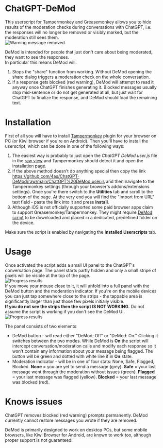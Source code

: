 



# ChatGPT-DeMod
This userscript for Tampermonkey and Greasemonkey allows you to hide results of the moderation checks during conversations with ChatGPT, i.e. the responses will no longer be removed or visibly marked, but the moderation still sees them.  
![Warning message removed](res/demod-warning3.png)  

DeMod is intended for people that just don't care about being moderated, they want to see the responses.  
In particular this means DeMod will:
1. Stops the "share" function from working. Without DeMod opening the share dialog triggers a moderation check on the whole conversation.
2. If a response gets blocked (red warning), DeMod will attempt to read it anyway once ChatGPT finishes generating it. Blocked messages usually stop mid-sentence or do not get generated at all, but just wait for ChatGPT to finalize the response, and DeMod should load the remaining text.

# Installation
First of all you will have to install [Tampermonkey](https://www.tampermonkey.net) plugin for your browser on PC (or Kiwi browser if you're on Android). Then you'll have to install the userscript, which can be done in one of the following ways:  
1. The easiest way is probably to just open the *ChatGPT DeMod.user.js* file in the [raw view](https://github.com/4as/ChatGPT-DeMod/raw/main/ChatGPT%20DeMod.user.js) and Tampermonkey should detect it and open the installation page.  
2. If the above method doesn't do anything special then copy the link https://github.com/4as/ChatGPT-DeMod/raw/main/ChatGPT%20DeMod.user.js and then navigate to the Tampermonkey settings (through your browser's addons/extensions settings). Once you're there switch to the **Utilities** tab and scroll to the bottom of the page. At the very end you will find the "Import from URL" text field - paste the link into it and press **Install**.  
3. Although iOS is not officially supported some paid browser apps claim to support Greasemonkey/Tampermonkey. They might require [DeMod script](https://github.com/4as/ChatGPT-DeMod/raw/main/ChatGPT%20DeMod.user.js) to be downloaded and placed in a dedicated, predefined folder on the device. 

Make sure the script is enabled by navigating the **Installed Userscripts** tab.

# Usage
Once activated the script adds a small UI panel to the ChatGPT's conversation page.
The panel starts partly hidden and only a small stripe of pixels will be visible at the top of the page.  
![Progress results](res/demod-hidden.png)  
If you move your mouse close to it, it will unfold into a full panel with the DeMod button and the moderation indicator. If you're on the mobile devices you can just tap somewhere close to the strips - the tappable area is significantly larger than just those few pixels initially visible.  
**If you do not see the strips then the script IS NOT WORKING.** Do not assume the script is working if you don't see the DeMod UI.  
![Progress results](res/demod-shown.png)  
    
The panel consists of two elements:  
* DeMod button - will read either "DeMod: Off" or "DeMod: On." Clicking it switches between the two modes. While DeMod is **On** the script will intercept conversation/moderation calls and modify each response so it won't contain any information about your message being flagged. The button will be green and dotted with white line if in **On** state.  
* Moderation indicator - will be in one of four stats: None, Safe, Flagged, Blocked. **None** = you are yet to send a message (grey). **Safe** = your last message went through the moderation without issues (green). **Flagged** = your last message was flagged (yellow). **Blocked** = your last message was blocked (red).

# Knows issues
ChatGPT removes blocked (red warning) prompts permanently. DeMod currently cannot restore messages you wrote if they are removed.

DeMod is primarily designed to work on desktop PCs, but some mobile browsers, like Kiwi Browser for Android, are known to work too, although proper support is not guaranteed.
